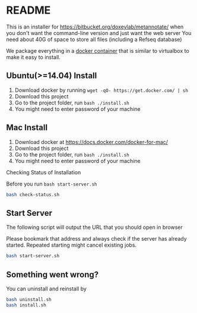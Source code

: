 README
===

This is an installer for https://bitbucket.org/doxeylab/metannotate/ 
when you don't want the command-line version and just want the web server
You need about 40G of space to store all files (including a Refseq database)

We package everything in a [docker container](https://www.docker.com/) that is similar to virtualbox to make it easy to install.

Ubuntu(>=14.04) Install
---

1. Download docker by running `wget -qO- https://get.docker.com/ | sh`
2. Download this project 
3. Go to the project folder, run `bash ./install.sh`
4. You might need to enter password of your machine

Mac Install 
---

1. Download docker at https://docs.docker.com/docker-for-mac/
2. Download this project 
3. Go to the project folder, run `bash ./install.sh`
4. You might need to enter password of your machine


Checking Status of Installation

Before you run `bash start-server.sh`

```bash
bash check-status.sh
```

Start Server
---

The following script will output the URL that you should open in browser

Please bookmark that address and always check if the server has already started. Repeated starting might cancel existing jobs. 


```bash
bash start-server.sh
```


Something went wrong?
---
You can uninstall and reinstall by 
```bash
bash uninstall.sh
bash install.sh
```





